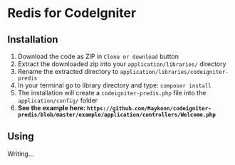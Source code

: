 # Redis for CodeIgniter

## Installation
1) Download the code as ZIP in `Clone or download` button
2) Extract the downloaded zip into your `application/libraries/` directory
3) Rename the extracted directory to `application/libraries/codeigniter-predis`
4) In your terminal go to library directory and type: `composer install`
5) The installation will create a `codeigniter-predis.php` file into the `application/config/` folder
6) **See the example here: `https://github.com/Maykonn/codeigniter-predis/blob/master/example/application/controllers/Welcome.php`**

## Using
Writing...  



